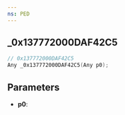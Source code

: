 ```yaml
---
ns: PED
---
```

## _0x137772000DAF42C5

```c
// 0x137772000DAF42C5
Any _0x137772000DAF42C5(Any p0);
```

## Parameters
* **p0**:
